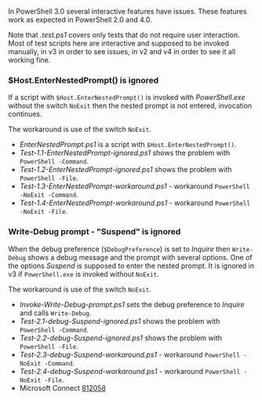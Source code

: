 
In PowerShell 3.0 several interactive features have issues.
These features work as expected in PowerShell 2.0 and 4.0.

Note that *.test.ps1* covers only tests that do not require user interaction.
Most of test scripts here are interactive and supposed to be invoked manually,
in v3 in order to see issues, in v2 and v4 in order to see it all working fine.

### $Host.EnterNestedPrompt() is ignored

If a script with `$Host.EnterNestedPrompt()` is invoked with *PowerShell.exe*
without the switch `NoExit` then the nested prompt is not entered, invocation
continues.

The workaround is use of the switch `NoExit`.

- *EnterNestedPrompt.ps1* is a script with `$Host.EnterNestedPrompt()`.
- *Test-1.1-EnterNestedPrompt-ignored.ps1* shows the problem with `PowerShell -Command`.
- *Test-1.2-EnterNestedPrompt-ignored.ps1* shows the problem with `PowerShell -File`.
- *Test-1.3-EnterNestedPrompt-workaround.ps1* - workaround `PowerShell -NoExit -Command`.
- *Test-1.4-EnterNestedPrompt-workaround.ps1* - workaround `PowerShell -NoExit -File`.

### Write-Debug prompt - "Suspend" is ignored

When the debug preference (`$DebugPreference`) is set to *Inquire* then
`Write-Debug` shows a debug message and the prompt with several options.
One of the options *Suspend* is supposed to enter the nested prompt.
It is ignored in v3 if `PowerShell.exe` is invoked without `NoExit`.

The workaround is use of the switch `NoExit`.

- *Invoke-Write-Debug-prompt.ps1* sets the debug preference to *Inquire* and calls `Write-Debug`.
- *Test-2.1-debug-Suspend-ignored.ps1* shows the problem with `PowerShell -Command`.
- *Test-2.2-debug-Suspend-ignored.ps1* shows the problem with `PowerShell -File`.
- *Test-2.3-debug-Suspend-workaround.ps1* - workaround `PowerShell -NoExit -Command`.
- *Test-2.4-debug-Suspend-workaround.ps1* - workaround `PowerShell -NoExit -File`.
- Microsoft Connect [812058](https://connect.microsoft.com/PowerShell/Feedback/Details/812058)
